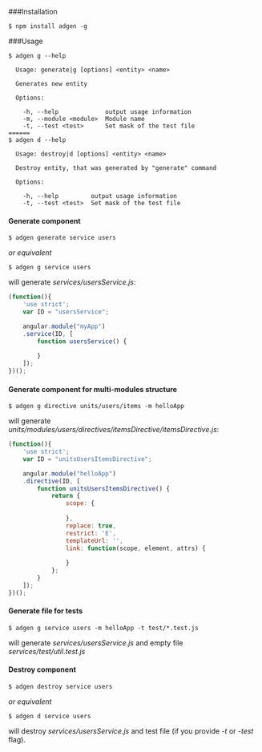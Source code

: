 ###Installation
```
$ npm install adgen -g
```
###Usage
```
$ adgen g --help

  Usage: generate|g [options] <entity> <name>

  Generates new entity

  Options:

    -h, --help             output usage information
    -m, --module <module>  Module name
    -t, --test <test>      Set mask of the test file
======
$ adgen d --help

  Usage: destroy|d [options] <entity> <name>

  Destroy entity, that was generated by "generate" command

  Options:

    -h, --help         output usage information
    -t, --test <test>  Set mask of the test file
```
#### Generate component
```
$ adgen generate service users
```
*or equivalent*
```
$ adgen g service users
```
will generate *services/usersService.js*:
```javascript
(function(){
	'use strict';
	var ID = "usersService";

	angular.module("myApp")
	.service(ID, [
		function usersService() {
			
		}
	]);
})();
```
#### Generate component for multi-modules structure
```
$ adgen g directive units/users/items -m helloApp
```
will generate *units/modules/users/directives/itemsDirective/itemsDirective.js*:
```javascript
(function(){
	'use strict';
	var ID = "unitsUsersItemsDirective";

	angular.module("helloApp")
	.directive(ID, [
		function unitsUsersItemsDirective() {
			return {
				scope: {
			
				},
				replace: true,
				restrict: 'E',
				templateUrl: '',
				link: function(scope, element, attrs) {
			
				}
			};
		}
	]);
})();
```
#### Generate file for tests
```
$ adgen g service users -m helloApp -t test/*.test.js
```
will generate *services/usersService.js* and empty file *services/test/util.test.js*
#### Destroy component
```
$ adgen destroy service users
```
*or equivalent*
```
$ adgen d service users
```
will destroy *services/usersService.js* and test file (if you provide *-t* or *-test* flag).
